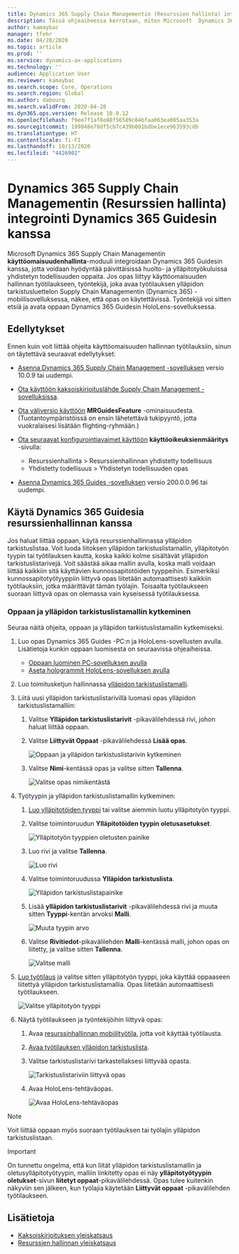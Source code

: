 ```yaml
---
title: Dynamics 365 Supply Chain Managementin (Resurssien hallinta) integrointi Dynamics 365 Guidesin kanssa
description: Tässä ohjeaiheessa kerrotaan, miten Microsoft  Dynamics 365 Supply Chain Managementin käyttöomaisuudenhallintamoduuli integroidaan Dynamics 365 Guidesin kanssa, jotta voidaan hyödyntää päivittäisissä huolto- ja ylläpitotyökuluissa yhdistetyn todellisuuden oppaita.
author: kamaybac
manager: tfehr
ms.date: 04/28/2020
ms.topic: article
ms.prod: ''
ms.service: dynamics-ax-applications
ms.technology: ''
audience: Application User
ms.reviewer: kamaybac
ms.search.scope: Core, Operations
ms.search.region: Global
ms.author: dabourq
ms.search.validFrom: 2020-04-28
ms.dyn365.ops.version: Release 10.0.12
ms.openlocfilehash: f9ee7f1af8e88f56589c84bfaa063ea005aa353a
ms.sourcegitcommit: 199848e78df5cb7c439b001bdbe1ece963593cdb
ms.translationtype: HT
ms.contentlocale: fi-FI
ms.lasthandoff: 10/13/2020
ms.locfileid: "4426902"
---
```

# <a name="integrate-dynamics-365-supply-chain-management-asset-management-with-dynamics-365-guides"></a>Dynamics 365 Supply Chain Managementin (Resurssien hallinta) integrointi Dynamics 365 Guidesin kanssa

Microsoft Dynamics 365 Supply Chain Managementin **käyttöomaisuudenhallinta**-moduuli integroidaan Dynamics 365 Guidesin kanssa, jotta voidaan hyödyntää päivittäisissä huolto- ja ylläpitotyökuluissa yhdistetyn todellisuuden oppaita. Jos opas liittyy käyttöomaisuuden hallinnan työtilaukseen, työntekijä, joka avaa työtilauksen ylläpidon tarkistusluettelon Supply Chain Managementin (Dynamics 365) -mobiilisovelluksessa, näkee, että opas on käytettävissä. Työntekijä voi sitten etsiä ja avata oppaan Dynamics 365 Guidesin HoloLens-sovelluksessa.

## <a name="prerequisites"></a>Edellytykset

Ennen kuin voit liittää ohjeita käyttöomaisuuden hallinnan työtilauksiin, sinun on täytettävä seuraavat edellytykset:

- [Asenna Dynamics 365 Supply Chain Management -sovelluksen](../../fin-ops-core/fin-ops/index.md) versio 10.0.9 tai uudempi.
- [Ota käyttöön kaksoiskirjoituslähde Supply Chain Management -sovelluksissa](../../fin-ops-core/dev-itpro/data-entities/dual-write/enable-dual-write.md).
- [Ota väliversio käyttöön](../../fin-ops-core/dev-itpro/data-entities/data-entities-data-packages.md#features-flighted-in-data-management-and-enabling-flighted-features) **MRGuidesFeature** -ominaisuudesta. (Tuotantoympäristöissä on ensin lähetettävä tukipyyntö, jotta vuokralaisesi lisätään flighting-ryhmään.)
- [Ota seuraavat konfigurointiavaimet käyttöön](https://docs.microsoft.com/dynamicsax-2012/appuser-itpro/license-code-and-configuration-key-reference) **käyttöoikeuksienmääritys** -sivulla:

    - Resurssienhallinta \> Resurssienhallinnan yhdistetty todellisuus
    - Yhdistetty todellisuus \> Yhdistetyn todellisuuden opas

- [Asenna Dynamics 365 Guides -sovelluksen](https://docs.microsoft.com/dynamics365/mixed-reality/guides/setup#step-2-create-a-common-data-service-environment-and-install-the-dynamics-365-guides-solution) versio 200.0.0.96 tai uudempi.

## <a name="use-dynamics-365-guides-with-asset-management"></a>Käytä Dynamics 365 Guidesia resurssienhallinnan kanssa

Jos haluat liittää oppaan, käytä resurssienhallinnassa ylläpidon tarkistuslistaa. Voit luoda liitoksen ylläpidon tarkistuslistamallin, ylläpitotyön tyypin tai työtilauksen kautta, koska kaikki kolme sisältävät ylläpidon tarkistuslistarivejä. Voit säästää aikaa mallin avulla, koska malli voidaan liittää kaikkiin sitä käyttävien kunnossapitotöiden tyyppeihin. Esimerkiksi kunnossapitotyötyyppiin liittyvä opas liitetään automaattisesti kaikkiin työtilauksiin, jotka määrittävät tämän työlajin. Toisaalta työtilaukseen suoraan liittyvä opas on olemassa vain kyseisessä työtilauksessa.

### <a name="associate-a-guide-with-a-maintenance-checklist-template"></a>Oppaan ja ylläpidon tarkistuslistamallin kytkeminen

Seuraa näitä ohjeita, oppaan ja ylläpidon tarkistuslistamallin kytkemiseksi.

1. Luo opas Dynamics 365 Guides -PC:n ja HoloLens-sovellusten avulla. Lisätietoja kunkin oppaan luomisesta on seuraavissa ohjeaiheissa.

    - [Oppaan luominen PC-sovelluksen avulla](https://docs.microsoft.com/dynamics365/mixed-reality/guides/pc-app-overview)
    - [Aseta hologrammit HoloLens-sovelluksen avulla](https://docs.microsoft.com/dynamics365/mixed-reality/guides/hololens-app-overview)

1. Luo toimitusketjun hallinnassa [ylläpidon tarkistuslistamalli](setup-for-work-orders/job-groups-and-job-types-variants-trades-and-checklists.md#create-a-maintenance-checklist-template).
1. Liitä uusi ylläpidon tarkistuslistarivillä luomasi opas ylläpidon tarkistuslistamalliin:

    1. Valitse **Ylläpidon tarkistuslistarivit** -pikavälilehdessä rivi, johon haluat liittää oppaan.
    1. Valitse **Liittyvät Oppaat** -pikavälilehdessä **Lisää opas**.

        ![Oppaan ja ylläpidon tarkistuslistarivin kytkeminen](media/am-guides-integration-add-guide.png "Oppaan ja ylläpidon tarkistuslistarivin kytkeminen")

    1. Valitse **Nimi**-kentässä opas ja valitse sitten **Tallenna**.

        ![Valitse opas nimikentästä](media/am-guides-integration-select-guide.png "Valitse opas nimikentästä")

1. Työtyypin ja ylläpidon tarkistuslistamallin kytkeminen:

    1. [Luo ylläpitotöiden tyyppi](setup-for-work-orders/job-groups-and-job-types-variants-trades-and-checklists.md#create-a-maintenance-job-type) tai valitse aiemmin luotu ylläpitotyön tyyppi.
    1. Valitse toimintoruudun **Ylläpitotöiden tyypin oletusasetukset**.

        ![Ylläpitotyön tyyppien oletusten painike](media/am-guides-integration-job-defaults.png "Ylläpitotyön tyyppien oletusten painike")

    1. Luo rivi ja valitse **Tallenna**.

        ![Luo rivi](media/am-guides-integration-add-line.png "Luo rivi")

    1. Valitse toimintoruudussa **Ylläpidon tarkistuslista**.

        ![Ylläpidon tarkistuslistapainike](media/am-guides-integration-maintenance-checklist.png "Ylläpidon tarkistuslistapainike")

    1. Lisää **ylläpidon tarkistuslistarivit** -pikavälilehdessä rivi ja muuta sitten **Tyyppi**-kentän arvoksi **Malli**.

        ![Muuta tyypin arvo](media/am-guides-integration-checklist-lines.png "Muuta tyypin arvo")

    1. Valitse **Rivitiedot**-pikavälilehden **Malli**-kentässä malli, johon opas on liitetty, ja valitse sitten **Tallenna**.

        ![Valitse malli](media/am-guides-integration-checklist-line-details.png "Valitse malli")

1. [Luo työtilaus](work-orders/manually-created-workorders.md#create-work-order) ja valitse sitten ylläpitotyön tyyppi, joka käyttää oppaaseen liitettyä ylläpidon tarkistuslistamallia. Opas liitetään automaattisesti työtilaukseen.

    ![Valitse ylläpitotyön tyyppi](media/am-guides-integration-create-work-order.png "Valitse ylläpitotyön tyyppi")

1. Näytä työtilaukseen ja työntekijöihin liittyvä opas:

    1. Avaa [resurssinhallinnan mobiilityötila](asset-management-mobile-workspace.md), jotta voit käyttää työtilausta.
    1. [Avaa työtilauksen ylläpidon tarkistuslista](asset-management-mobile-workspace.md#view-maintenance-checklist-on-a-work-order-job).
    1. Valitse tarkistuslistarivi tarkastellaksesi liittyvää opasta.

        ![Tarkistuslistariviin liittyvä opas](media/am-guides-integration-show-guide.png "Tarkistuslistariviin liittyvä opas")

    1. Avaa HoloLens-tehtäväopas.

        ![Avaa HoloLens-tehtäväopas](media/am-guides-integration-hololens-select.png "Avaa HoloLens-tehtäväopas")

> [!NOTE]
> Voit liittää oppaan myös suoraan työtilauksen tai työlajin ylläpidon tarkistuslistaan.

> [!IMPORTANT]
> On tunnettu ongelma, että kun liität ylläpidon tarkistuslistamallin ja oletusylläpitotyötyypin, malliin linkitetty opas ei näy **ylläpitotyötyypin oletukset**-sivun **liitetyt oppaat**-pikavälilehdessä. Opas tulee kuitenkin näkyviin sen jälkeen, kun työlajia käytetään **Liittyvät oppaat** -pikavälilehden työtilaukseen.

## <a name="see-also"></a>Lisätietoja

- [Kaksoiskirjoituksen yleiskatsaus](../../fin-ops-core/dev-itpro/data-entities/dual-write/dual-write-overview.md)
- [Resurssien hallinnan yleiskatsaus](index.md)
